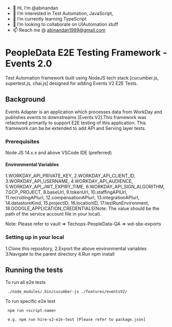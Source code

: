 - 👋 Hi, I’m @abinandan
- 👀 I’m interested in Test Automation, JavaScript,
- 🌱 I’m currently learning TypeScript
- 💞️ I’m looking to collaborate on UIAutomation stuff
- 📫 Reach me @ abinandan1989@gmail.com

<!---
abinandan-qa/abinandan-qa is a ✨ special ✨ repository because its `README.md` (this file) appears on your GitHub profile.
You can click the Preview link to take a look at your changes.
--->

# PeopleData E2E Testing Framework - Events 2.0

Test Automation framework built using NodeJS tech stack [cucumber.js, supertest.js, chai.js] designed for adding Events V2 E2E Tests.

## Background

Events Adapter is an application which processes data from WorkDay and publishes events to downstreams [Events V2].This framework was refactored primarily to support E2E testing of this application. This framework can be be extended to add API and Serving layer tests.

### Prerequisites

Node JS 14.x.x and above
VSCode IDE (preferred)

#### Environmental Variables

1.WORKDAY_API_PRIVATE_KEY,
2.WORKDAY_API_CLIENT_ID,
3.WORKDAY_API_USERNAME,
4.WORKDAY_API_AUDIENCE,
5.WORKDAY_API_JWT_EXPIRY_TIME,
6.WORKDAY_API_SIGN_ALGORITHM,
7.GCP_PROJECT,
8.baseUrl,
9.tokenUrl,
10.staffingAPIUrl,
11.recruitingAPIurl,
12.compensationAPIurl,
13.integrationAPIurl,
14.datastoreKind,
15.projectID,
16.locationID,
17.testRunEnvironment,
18.GOOGLE_APPLICATION_CREDENTIALS(Note: The value should be the path of the service account file in your local).

Note:
Please refer to vault => Techops-PeopleData-QA => wd-sbx-exports

### Setting up in your local

1.Clone this repository,
2.Export the above environmental variables
3.Navigate to the parent directory
4.Run npm install

## Running the tests

To run all e2e tests 
```
 ./node_modules/.bin/cucumber-js ./features/eventsV2/

```

To run specific e2e test
```
 npm run <script-name>

 e.g. npm run hire-v2-e2e-test [Please refer to package.json]

```
